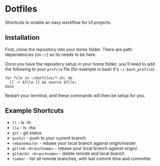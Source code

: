 # Dotfiles

Shortcuts to enable an easy workflow for UI projects. 

## Installation

First, clone the repository into your *home* folder. There are path dependencies (on `~/`) so its needs to be here.


Once you have the repository setup in your home folder, you'll need to add the following to your `profile` file (for example in bash it's `~/.bash_profile`).

```
for file in ~/dotfiles/*.sh; do
  [[ -r $file ]] && source $file;
done
```

Restart your terminal, and these commands will then be setup for you.

## Example Shortcuts

* `ll` - ls -lh
* `lla` - ls -lha
* `gst` - git status
* `pushit` - push to your current branch
* `rebasemaster` - rebase your local branch against origin/master
* `gitreb <branchname>` - rebase your local branch against origin/<branchname>
* `gitdelbr <branchname>` - delete remote and local branch <branchname>
* `timber` - list all remote branches, with last commit time and committer

